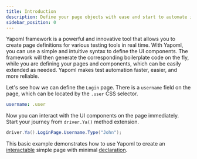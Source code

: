 ```yaml
---
title: Introduction
description: Define your page objects with ease and start to automate immediately
sidebar_position: 0
---
```


Yapoml framework is a powerful and innovative tool that allows you to create page definitions for various testing tools in real time. With Yapoml, you can use a simple and intuitive syntax to define the UI components. The framework will then generate the corresponding boilerplate code on the fly, while you are defining your pages and components, which can be easily extended as needed. Yapoml makes test automation faster, easier, and more reliable.




Let's see how we can define the `Login` page. There is a `username` field on the page, which can be located by the `.user` CSS selector.

```yaml title="Login.page.yaml"
username: .user
```

Now you can interact with the UI components on the page immediately. Start your journey from `driver.Ya()` method extension. 

```csharp title="Program.cs"
driver.Ya().LoginPage.Username.Type("John");
```

This basic example demonstrates how to use Yapoml to create an [interactable](concepts/interactions) simple page with minimal [declaration](concepts/syntax).